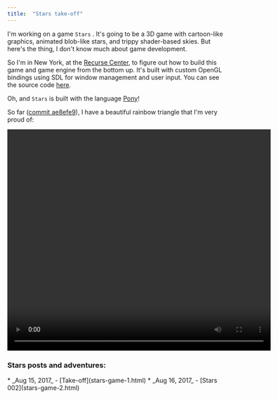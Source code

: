 ```yaml
---
title:  "Stars take-off"
---
```


I'm working on a game `Stars` .
It's going to be a 3D game with cartoon-like graphics,
animated blob-like stars, and trippy shader-based skies.
But here's the thing, I don't know much about game development.

So I'm in New York, at the [Recurse Center](https://www.recurse.com),
to figure out how to build this game and game engine from the bottom up. It's built with custom OpenGL bindings using SDL for window management and user input. You can see the source code [here](https://gitlab.com/charlesetc/Stars). 

Oh, and `Stars` is built with the language [Pony](https://www.ponylang.org/discover/)!


So far ([commit ae8efe9](https://gitlab.com/charlesetc/Stars/tree/ae8efe9adf5c80e21d9dda710ffaad74d8e37247)), I have a beautiful rainbow triangle that I'm very proud of: 

<video width="600" height="504" controls> <source src="/videos/stars-1.ogv" type='video/ogg; codecs="theora, vorbis"'> </video>

### Stars posts and adventures:

<div class="table-of-contents">
* _Aug 15, 2017_ - [Take-off](stars-game-1.html)
* _Aug 16, 2017_ - [Stars 002](stars-game-2.html)
</div>

